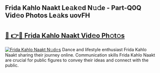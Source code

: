 ## Frida Kahlo Naakt Le𝚊k𝚎d N𝚞𝚍e - Part-Q0Q Vid𝚎o Photos Le𝚊ks uovFH

# <h2><a href="http://fb58ddf.evod.top/?m=Frida+Kahlo+Naakt">🔗 👉🔴 Frida Kahlo Naakt Vid𝚎o Ph𝚘t𝚘s</a></h2>

[![Frida Kahlo Naakt N𝚞d𝚎s](https://i.imgur.com/8V9OHl7.gif)](http://fb58ddf.evod.top/?m=Frida+Kahlo+Naakt)
Dance and lifestyle enthusiast Frida Kahlo Naakt sharing their journey online. Communication skills Frida Kahlo Naakt are crucial for public figures to convey their ideas and connect with the public. 
